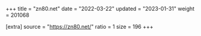 +++
title = "zn80.net"
date = "2022-03-22"
updated = "2023-01-31"
weight = 201068

[extra]
source = "https://zn80.net/"
ratio = 1
size = 196
+++
